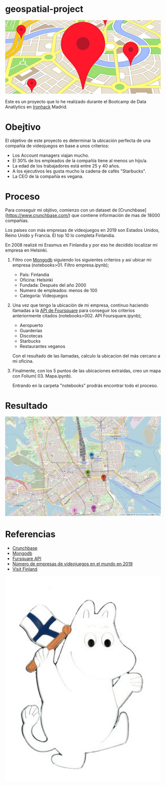 # geospatial-project



![Spot](/images/spot.png)

Este es un proyecto que lo he realizado durante el Bootcamp de Data Anatlytics en [Ironhack](https://www.ironhack.com/es/data-analytics) Madrid.

# Obejtivo

El objetivo de este proyecto es determinar la ubicación perfecta de una compañía de videojuegos en base a unos criterios:

- Los Account managers viajan mucho.
- El 30% de los empleados de la compañía tiene al menos un hijo/a.
- La edad de los trabajadores está entre 25 y 40 años.
- A los ejecutivos les gusta mucho la cadena de cafés "Starbucks".
- La CEO de la compañía es vegana.

# Proceso

Para conseguir mi objtivo, comienzo con un dataset de [Crunchbase] (https://www.crunchbase.com/) que contiene información de mas de 18000 compañias. 

Los países con más empresas de videojuegos en 2019 son Estados Unidos, Reino Unido y Francia. El top 10 lo completa Finlandia. 

En 2008 realizé mi Erasmus en Finlandia y por eso he decidido localizar mi empresa en Helsinki.

1. Filtro con [Mongodb](https://www.mongodb.com/3) siguiendo los siguientes criterios y así ubicar mi empresa (notebooks>01. Filtro empresa.ipynb);
   - País: Finlandia
   - Oficina: Helsinki
   - Fundada: Después del año 2000
   - Numero de empleados: menos de 100
   - Categoría: Videojuegos    

2. Una vez que tengo la ubicación de mi empresa, continuo haciendo llamadas a la [API de Foursquare](https://api.foursquare.com/v2/venues/explore) para conseguir los criterios anteriormente citados (notebooks>002. API Foursquare.ipynb);
    -   Aeropuerto
    -   Guarderías
    -   Discotecas
    -   Starbucks
    -   Restaurantes veganos

    Con el resultado de las llamadas, calculo la ubicacíon del más cercano a mi oficina.

3. Finalmente, con los 5 puntos de las ubicaciones extraídas, creo un mapa con Folium( 03. Mapa.ipynb).
   
   Entrando en la carpeta "notebooks" prodrás encontrar todo el proceso.

# Resultado 

![Helsinki](/images/helsinki.png)

# Referencias

* [Crunchbase](https://data.crunchbase.com/docs)
* [Mongodb](https://www.mongodb.com/3)
* [Fursquare API](https://developer.foursquare.com/)
* [Número de empresas de videojuegos en el mundo en 2019](https://es.statista.com/estadisticas/714837/empresas-de-las-principales-industrias-del-videojuego-del-mundo/)
* [Visit Finland](https://www.visitfinland.com/es/helsinki/)


![Moomin](/images/moomin.png)
